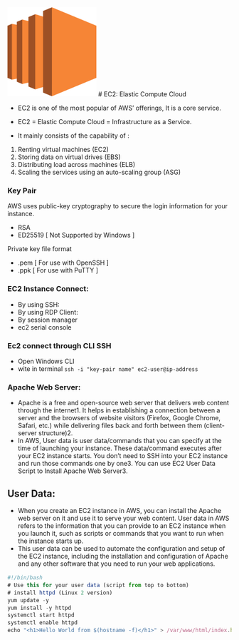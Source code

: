 <img src="https://github.com/vaibhavkapase1302/AWS-Services/blob/main/EC2%20Section/EC2%20Logo.png" width="200" height="200" alt="AWS EC2 Logo">
# EC2: Elastic Compute Cloud

* EC2 is one of the most popular of AWS’ offerings, It is a core service.
* EC2 = Elastic Compute Cloud = Infrastructure as a Service.

* It mainly consists of the capability of :
1. Renting virtual machines (EC2)
2. Storing data on virtual drives (EBS)
3. Distributing load across machines (ELB)
4. Scaling the services using an auto-scaling group (ASG)

### Key Pair
AWS uses public-key cryptography to secure the login information for your instance.
- RSA 
- ED25519 [ Not Supported by Windows ]

Private key file format
- .pem [ For use with OpenSSH ]
- .ppk [ For use with PuTTY ]
 

### EC2 Instance Connect:
* By using SSH:
* By using RDP Client:
* By session manager
* ec2 serial console

### Ec2 connect through CLI SSH
* Open Windows CLI 
* wite in terminal ```ssh -i "key-pair name" ec2-user@ip-address```



### Apache Web Server:
* Apache is a free and open-source web server that delivers web content through the internet1. It helps in establishing a connection between a server and the browsers of website visitors (Firefox, Google Chrome, Safari, etc.) while delivering files back and forth between them (client-server structure)2.
* In AWS, User data is user data/commands that you can specify at the time of launching your instance. These data/command executes after your EC2 instance starts. You don’t need to SSH into your EC2 instance and run those commands one by one3. You can use EC2 User Data Script to Install Apache Web Server3.


## User Data:

* When you create an EC2 instance in AWS, you can install the Apache web server on it and use it to serve your web content. User data in AWS refers to the information that you can provide to an EC2 instance when you launch it, such as scripts or commands that you want to run when the instance starts up. 
* This user data can be used to automate the configuration and setup of the EC2 instance, including the installation and configuration of Apache and any other software that you need to run your web applications.

```js
#!/bin/bash
# Use this for your user data (script from top to bottom)
# install httpd (Linux 2 version)
yum update -y
yum install -y httpd
systemctl start httpd
systemctl enable httpd
echo "<h1>Hello World from $(hostname -f)</h1>" > /var/www/html/index.html
```
